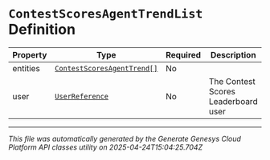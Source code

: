 # `ContestScoresAgentTrendList` Definition

| Property | Type | Required | Description |
|----------|------|----------|-------------|
| entities | [`ContestScoresAgentTrend[]`](contestscoresagenttrend-definition.md) | No |  |
| user | [`UserReference`](userreference-definition.md) | No | The Contest Scores Leaderboard user |

---

*This file was automatically generated by the Generate Genesys Cloud Platform API classes utility on 2025-04-24T15:04:25.704Z*